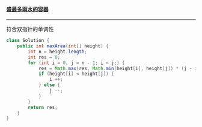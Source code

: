 #### <a href="https://leetcode.cn/problems/container-with-most-water/">盛最多雨水的容器</a>

-------------

符合双指针的单调性

```java
class Solution {
    public int maxArea(int[] height) {
        int n = height.length;
        int res = 0;
        for (int i = 0, j = n - 1; i < j;) {
            res = Math.max(res, Math.min(height[i], height[j]) * (j - i));
            if (height[i] < height[j]) {
                i ++;
            } else {
                j --;
            }
        }
        return res;
    }
}
```

